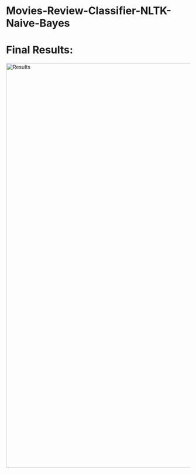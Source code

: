 # Movies-Review-Classifier-NLTK-Naive-Bayes



# Final Results:
<img width="1105" alt="Results" src="https://user-images.githubusercontent.com/23742943/211215764-a29455fb-13fc-479f-931d-ca43d083e520.png">
